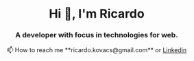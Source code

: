 <h1 align="center">Hi 👋, I'm Ricardo</h1>
<h3 align="center">A developer with focus in technologies for web.</h3>

<p align="center">📫 How to reach me **ricardo.kovacs@gmail.com** or <a href="https://linkedin.com/in/ricardo-kovacs" target="blank">Linkedin</a></p>

